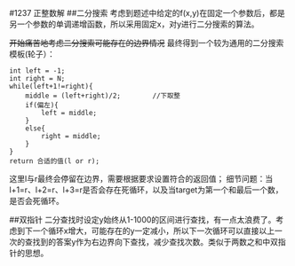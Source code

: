 #1237 正整数解
##二分搜索
考虑到题述中给定的f(x,y)在固定一个参数后，都是另一个参数的单调递增函数，所以采用固定x，对y进行二分搜索的算法。

~~开始痛苦地考虑二分搜索可能存在的边界情况~~
最终得到一个较为通用的二分搜索模板(轮子）：
```
int left = -1;
int right = N;
while(left+1!=right){
	middle = (left+right)/2;		//下取整
    if(偏左){
    	left = middle;
    }
    else{
    	right = middle;
    }
}
return 合适的值(l or r);
```
这里l与r最终会停留在边界，需要根据要求设置符合的返回值；
细节问题：当l+1=r、l+2=r、l+3=r是否会存在死循环，以及当target为第一个和最后一个数，是否会死循环。

##双指针
二分查找时设定y始终从1-1000的区间进行查找，有一点太浪费了。考虑到下一个循环x增大，可能存在的y一定减小，所以下一次循环可以直接以上一次的查找到的答案y作为右边界向下查找，减少查找次数。类似于两数之和中双指针的思想。
